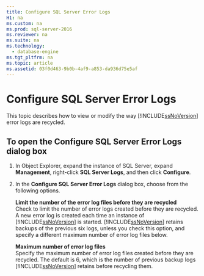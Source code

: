```yaml
---
title: Configure SQL Server Error Logs
H1: na
ms.custom: na
ms.prod: sql-server-2016
ms.reviewer: na
ms.suite: na
ms.technology: 
  - database-engine
ms.tgt_pltfrm: na
ms.topic: article
ms.assetid: 03f0d463-9b0b-4af9-a853-da936d75e5af
---
```

# Configure SQL Server Error Logs
  This topic describes how to view or modify the way [!INCLUDE[ssNoVersion](../../Topics/TopicNameContainA/includes/ssNoVersion_md.md)] error logs are recycled.  
  
## To open the Configure SQL Server Error Logs dialog box  
  
1.  In Object Explorer, expand the instance of SQL Server, expand **Management**, right-click **SQL Server Logs**, and then click **Configure**.  
  
2.  In the **Configure SQL Server Error Logs** dialog box, choose from the following options.  
  
     **Limit the number of the error log files before they are recycled**  
     Check to limit the number of error logs created before they are recycled. A new error log is created each time an instance of [!INCLUDE[ssNoVersion](../../Topics/TopicNameContainA/includes/ssNoVersion_md.md)] is started. [!INCLUDE[ssNoVersion](../../Topics/TopicNameContainA/includes/ssNoVersion_md.md)] retains backups of the previous six logs, unless you check this option, and specify a different maximum number of error log files below.  
  
     **Maximum number of error log files**  
     Specify the maximum number of error log files created before they are recycled. The default is 6, which is the number of previous backup logs [!INCLUDE[ssNoVersion](../../Topics/TopicNameContainA/includes/ssNoVersion_md.md)] retains before recycling them.  
  
  